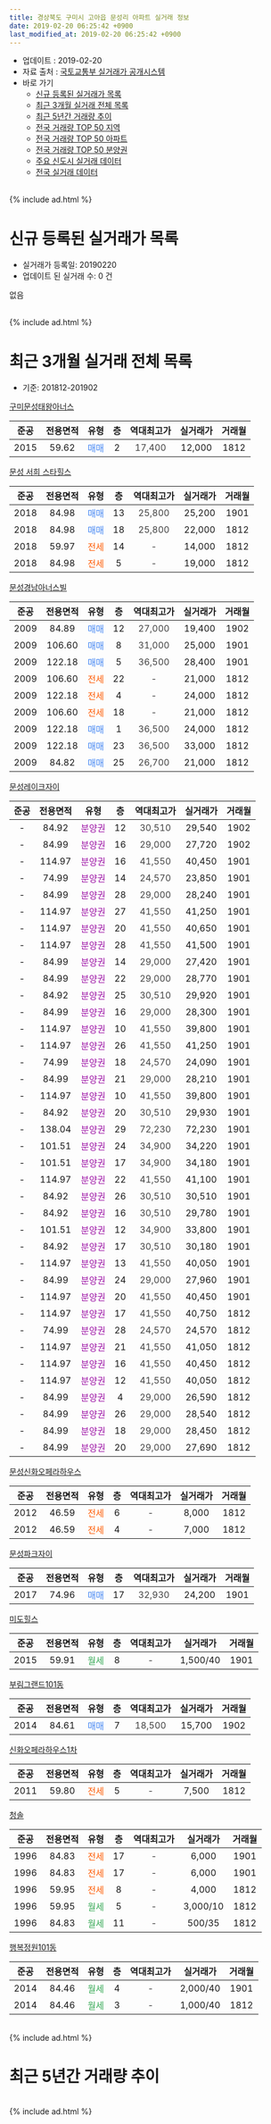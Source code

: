 ```yaml
---
title: 경상북도 구미시 고아읍 문성리 아파트 실거래 정보
date: 2019-02-20 06:25:42 +0900
last_modified_at: 2019-02-20 06:25:42 +0900
---
```


* 업데이트 : 2019-02-20
* 자료 출처 : [국토교통부 실거래가 공개시스템](http://rt.molit.go.kr)
* 바로 가기
    * [신규 등록된 실거래가 목록](#신규-등록된-실거래가-목록)
    * [최근 3개월 실거래 전체 목록](#최근-3개월-실거래-전체-목록)
    * [최근 5년간 거래량 추이](#최근-5년간-거래량-추이)
    * [전국 거래량 TOP 50 지역](https://inasie.github.io/apt-trade-info/최근-3개월-전국에서-가장-거래가-많이-발생한-지역)
    * [전국 거래량 TOP 50 아파트](https://inasie.github.io/apt-trade-info/최근-3개월-전국에서-가장-거래가-많이-발생한-아파트)
    * [전국 거래량 TOP 50 분양권](https://inasie.github.io/apt-trade-info/최근-3개월-전국에서-가장-거래가-많이-발생한-분양권)
    * [주요 신도시 실거래 데이터](https://inasie.github.io/apt-trade-info/주요-신도시)
    * [전국 실거래 데이터](https://inasie.github.io/apt-trade-info/전국)
<br>
{% include ad.html %}
<br>

# 신규 등록된 실거래가 목록
* 실거래가 등록일: 20190220
* 업데이트 된 실거래 수: 0 건

없음

<br>
{% include ad.html %}
<br>

# 최근 3개월 실거래 전체 목록
* 기준: 201812-201902


[구미문성태왕아너스](https://search.naver.com/search.naver?query=%EA%B2%BD%EC%83%81%EB%B6%81%EB%8F%84+%EA%B5%AC%EB%AF%B8%EC%8B%9C+%EA%B3%A0%EC%95%84%EC%9D%8D+%EB%AC%B8%EC%84%B1%EB%A6%AC+%EA%B5%AC%EB%AF%B8%EB%AC%B8%EC%84%B1%ED%83%9C%EC%99%95%EC%95%84%EB%84%88%EC%8A%A4)

|준공|전용면적|유형|층|역대최고가|실거래가|거래월|
|:---:|:---:|:---:|:---:|:---:|:---:|:---:|
|2015|59.62|<span style="color:#4285f3">매매</span>|2|<span style="color:#444444">17,400</span>|12,000|1812|

[문성 서희 스타힐스](https://search.naver.com/search.naver?query=%EA%B2%BD%EC%83%81%EB%B6%81%EB%8F%84+%EA%B5%AC%EB%AF%B8%EC%8B%9C+%EA%B3%A0%EC%95%84%EC%9D%8D+%EB%AC%B8%EC%84%B1%EB%A6%AC+%EB%AC%B8%EC%84%B1+%EC%84%9C%ED%9D%AC+%EC%8A%A4%ED%83%80%ED%9E%90%EC%8A%A4)

|준공|전용면적|유형|층|역대최고가|실거래가|거래월|
|:---:|:---:|:---:|:---:|:---:|:---:|:---:|
|2018|84.98|<span style="color:#4285f3">매매</span>|13|<span style="color:#444444">25,800</span>|25,200|1901|
|2018|84.98|<span style="color:#4285f3">매매</span>|18|<span style="color:#444444">25,800</span>|22,000|1812|
|2018|59.97|<span style="color:#ff5a00">전세</span>|14|<span style="color:#444444">-</span>|14,000|1812|
|2018|84.98|<span style="color:#ff5a00">전세</span>|5|<span style="color:#444444">-</span>|19,000|1812|

[문성경남아너스빌](https://search.naver.com/search.naver?query=%EA%B2%BD%EC%83%81%EB%B6%81%EB%8F%84+%EA%B5%AC%EB%AF%B8%EC%8B%9C+%EA%B3%A0%EC%95%84%EC%9D%8D+%EB%AC%B8%EC%84%B1%EB%A6%AC+%EB%AC%B8%EC%84%B1%EA%B2%BD%EB%82%A8%EC%95%84%EB%84%88%EC%8A%A4%EB%B9%8C)

|준공|전용면적|유형|층|역대최고가|실거래가|거래월|
|:---:|:---:|:---:|:---:|:---:|:---:|:---:|
|2009|84.89|<span style="color:#4285f3">매매</span>|12|<span style="color:#444444">27,000</span>|19,400|1902|
|2009|106.60|<span style="color:#4285f3">매매</span>|8|<span style="color:#444444">31,000</span>|25,000|1901|
|2009|122.18|<span style="color:#4285f3">매매</span>|5|<span style="color:#444444">36,500</span>|28,400|1901|
|2009|106.60|<span style="color:#ff5a00">전세</span>|22|<span style="color:#444444">-</span>|21,000|1812|
|2009|122.18|<span style="color:#ff5a00">전세</span>|4|<span style="color:#444444">-</span>|24,000|1812|
|2009|106.60|<span style="color:#ff5a00">전세</span>|18|<span style="color:#444444">-</span>|21,000|1812|
|2009|122.18|<span style="color:#4285f3">매매</span>|1|<span style="color:#444444">36,500</span>|24,000|1812|
|2009|122.18|<span style="color:#4285f3">매매</span>|23|<span style="color:#444444">36,500</span>|33,000|1812|
|2009|84.82|<span style="color:#4285f3">매매</span>|25|<span style="color:#444444">26,700</span>|21,000|1812|

[문성레이크자이](https://search.naver.com/search.naver?query=%EA%B2%BD%EC%83%81%EB%B6%81%EB%8F%84+%EA%B5%AC%EB%AF%B8%EC%8B%9C+%EA%B3%A0%EC%95%84%EC%9D%8D+%EB%AC%B8%EC%84%B1%EB%A6%AC+%EB%AC%B8%EC%84%B1%EB%A0%88%EC%9D%B4%ED%81%AC%EC%9E%90%EC%9D%B4)

|준공|전용면적|유형|층|역대최고가|실거래가|거래월|
|:---:|:---:|:---:|:---:|:---:|:---:|:---:|
|-|84.92|<span style="color:#9C11A5">분양권</span>|12|<span style="color:#444444">30,510</span>|29,540|1902|
|-|84.99|<span style="color:#9C11A5">분양권</span>|16|<span style="color:#444444">29,000</span>|27,720|1902|
|-|114.97|<span style="color:#9C11A5">분양권</span>|16|<span style="color:#444444">41,550</span>|40,450|1901|
|-|74.99|<span style="color:#9C11A5">분양권</span>|14|<span style="color:#444444">24,570</span>|23,850|1901|
|-|84.99|<span style="color:#9C11A5">분양권</span>|28|<span style="color:#444444">29,000</span>|28,240|1901|
|-|114.97|<span style="color:#9C11A5">분양권</span>|27|<span style="color:#444444">41,550</span>|41,250|1901|
|-|114.97|<span style="color:#9C11A5">분양권</span>|20|<span style="color:#444444">41,550</span>|40,650|1901|
|-|114.97|<span style="color:#9C11A5">분양권</span>|28|<span style="color:#444444">41,550</span>|41,500|1901|
|-|84.99|<span style="color:#9C11A5">분양권</span>|14|<span style="color:#444444">29,000</span>|27,420|1901|
|-|84.99|<span style="color:#9C11A5">분양권</span>|22|<span style="color:#444444">29,000</span>|28,770|1901|
|-|84.92|<span style="color:#9C11A5">분양권</span>|25|<span style="color:#444444">30,510</span>|29,920|1901|
|-|84.99|<span style="color:#9C11A5">분양권</span>|16|<span style="color:#444444">29,000</span>|28,300|1901|
|-|114.97|<span style="color:#9C11A5">분양권</span>|10|<span style="color:#444444">41,550</span>|39,800|1901|
|-|114.97|<span style="color:#9C11A5">분양권</span>|26|<span style="color:#444444">41,550</span>|41,250|1901|
|-|74.99|<span style="color:#9C11A5">분양권</span>|18|<span style="color:#444444">24,570</span>|24,090|1901|
|-|84.99|<span style="color:#9C11A5">분양권</span>|21|<span style="color:#444444">29,000</span>|28,210|1901|
|-|114.97|<span style="color:#9C11A5">분양권</span>|10|<span style="color:#444444">41,550</span>|39,800|1901|
|-|84.92|<span style="color:#9C11A5">분양권</span>|20|<span style="color:#444444">30,510</span>|29,930|1901|
|-|138.04|<span style="color:#9C11A5">분양권</span>|29|<span style="color:#444444">72,230</span>|72,230|1901|
|-|101.51|<span style="color:#9C11A5">분양권</span>|24|<span style="color:#444444">34,900</span>|34,220|1901|
|-|101.51|<span style="color:#9C11A5">분양권</span>|17|<span style="color:#444444">34,900</span>|34,180|1901|
|-|114.97|<span style="color:#9C11A5">분양권</span>|22|<span style="color:#444444">41,550</span>|41,100|1901|
|-|84.92|<span style="color:#9C11A5">분양권</span>|26|<span style="color:#444444">30,510</span>|30,510|1901|
|-|84.92|<span style="color:#9C11A5">분양권</span>|16|<span style="color:#444444">30,510</span>|29,780|1901|
|-|101.51|<span style="color:#9C11A5">분양권</span>|12|<span style="color:#444444">34,900</span>|33,800|1901|
|-|84.92|<span style="color:#9C11A5">분양권</span>|17|<span style="color:#444444">30,510</span>|30,180|1901|
|-|114.97|<span style="color:#9C11A5">분양권</span>|13|<span style="color:#444444">41,550</span>|40,050|1901|
|-|84.99|<span style="color:#9C11A5">분양권</span>|24|<span style="color:#444444">29,000</span>|27,960|1901|
|-|114.97|<span style="color:#9C11A5">분양권</span>|20|<span style="color:#444444">41,550</span>|40,450|1901|
|-|114.97|<span style="color:#9C11A5">분양권</span>|17|<span style="color:#444444">41,550</span>|40,750|1812|
|-|74.99|<span style="color:#9C11A5">분양권</span>|28|<span style="color:#444444">24,570</span>|24,570|1812|
|-|114.97|<span style="color:#9C11A5">분양권</span>|21|<span style="color:#444444">41,550</span>|41,050|1812|
|-|114.97|<span style="color:#9C11A5">분양권</span>|16|<span style="color:#444444">41,550</span>|40,450|1812|
|-|114.97|<span style="color:#9C11A5">분양권</span>|12|<span style="color:#444444">41,550</span>|40,050|1812|
|-|84.99|<span style="color:#9C11A5">분양권</span>|4|<span style="color:#444444">29,000</span>|26,590|1812|
|-|84.99|<span style="color:#9C11A5">분양권</span>|26|<span style="color:#444444">29,000</span>|28,540|1812|
|-|84.99|<span style="color:#9C11A5">분양권</span>|18|<span style="color:#444444">29,000</span>|28,450|1812|
|-|84.99|<span style="color:#9C11A5">분양권</span>|20|<span style="color:#444444">29,000</span>|27,690|1812|


<script async src="//pagead2.googlesyndication.com/pagead/js/adsbygoogle.js"></script>
<!-- 기본 -->
<ins class="adsbygoogle"
     style="display:block"
     data-ad-client="ca-pub-2446590836940007"
     data-ad-slot="1659523306"
     data-ad-format="auto"
     data-full-width-responsive="true"></ins>
<script>
(adsbygoogle = window.adsbygoogle || []).push({});
</script>


[문성신화오페라하우스](https://search.naver.com/search.naver?query=%EA%B2%BD%EC%83%81%EB%B6%81%EB%8F%84+%EA%B5%AC%EB%AF%B8%EC%8B%9C+%EA%B3%A0%EC%95%84%EC%9D%8D+%EB%AC%B8%EC%84%B1%EB%A6%AC+%EB%AC%B8%EC%84%B1%EC%8B%A0%ED%99%94%EC%98%A4%ED%8E%98%EB%9D%BC%ED%95%98%EC%9A%B0%EC%8A%A4)

|준공|전용면적|유형|층|역대최고가|실거래가|거래월|
|:---:|:---:|:---:|:---:|:---:|:---:|:---:|
|2012|46.59|<span style="color:#ff5a00">전세</span>|6|<span style="color:#444444">-</span>|8,000|1812|
|2012|46.59|<span style="color:#ff5a00">전세</span>|4|<span style="color:#444444">-</span>|7,000|1812|

[문성파크자이](https://search.naver.com/search.naver?query=%EA%B2%BD%EC%83%81%EB%B6%81%EB%8F%84+%EA%B5%AC%EB%AF%B8%EC%8B%9C+%EA%B3%A0%EC%95%84%EC%9D%8D+%EB%AC%B8%EC%84%B1%EB%A6%AC+%EB%AC%B8%EC%84%B1%ED%8C%8C%ED%81%AC%EC%9E%90%EC%9D%B4)

|준공|전용면적|유형|층|역대최고가|실거래가|거래월|
|:---:|:---:|:---:|:---:|:---:|:---:|:---:|
|2017|74.96|<span style="color:#4285f3">매매</span>|17|<span style="color:#444444">32,930</span>|24,200|1901|

[미도힐스](https://search.naver.com/search.naver?query=%EA%B2%BD%EC%83%81%EB%B6%81%EB%8F%84+%EA%B5%AC%EB%AF%B8%EC%8B%9C+%EA%B3%A0%EC%95%84%EC%9D%8D+%EB%AC%B8%EC%84%B1%EB%A6%AC+%EB%AF%B8%EB%8F%84%ED%9E%90%EC%8A%A4)

|준공|전용면적|유형|층|역대최고가|실거래가|거래월|
|:---:|:---:|:---:|:---:|:---:|:---:|:---:|
|2015|59.91|<span style="color:#34a853">월세</span>|8|<span style="color:#444444">-</span>|1,500/40|1901|

[부림그랜드101동](https://search.naver.com/search.naver?query=%EA%B2%BD%EC%83%81%EB%B6%81%EB%8F%84+%EA%B5%AC%EB%AF%B8%EC%8B%9C+%EA%B3%A0%EC%95%84%EC%9D%8D+%EB%AC%B8%EC%84%B1%EB%A6%AC+%EB%B6%80%EB%A6%BC%EA%B7%B8%EB%9E%9C%EB%93%9C101%EB%8F%99)

|준공|전용면적|유형|층|역대최고가|실거래가|거래월|
|:---:|:---:|:---:|:---:|:---:|:---:|:---:|
|2014|84.61|<span style="color:#4285f3">매매</span>|7|<span style="color:#444444">18,500</span>|15,700|1902|

[신화오페라하우스1차](https://search.naver.com/search.naver?query=%EA%B2%BD%EC%83%81%EB%B6%81%EB%8F%84+%EA%B5%AC%EB%AF%B8%EC%8B%9C+%EA%B3%A0%EC%95%84%EC%9D%8D+%EB%AC%B8%EC%84%B1%EB%A6%AC+%EC%8B%A0%ED%99%94%EC%98%A4%ED%8E%98%EB%9D%BC%ED%95%98%EC%9A%B0%EC%8A%A41%EC%B0%A8)

|준공|전용면적|유형|층|역대최고가|실거래가|거래월|
|:---:|:---:|:---:|:---:|:---:|:---:|:---:|
|2011|59.80|<span style="color:#ff5a00">전세</span>|5|<span style="color:#444444">-</span>|7,500|1812|

[청솔](https://search.naver.com/search.naver?query=%EA%B2%BD%EC%83%81%EB%B6%81%EB%8F%84+%EA%B5%AC%EB%AF%B8%EC%8B%9C+%EA%B3%A0%EC%95%84%EC%9D%8D+%EB%AC%B8%EC%84%B1%EB%A6%AC+%EC%B2%AD%EC%86%94)

|준공|전용면적|유형|층|역대최고가|실거래가|거래월|
|:---:|:---:|:---:|:---:|:---:|:---:|:---:|
|1996|84.83|<span style="color:#ff5a00">전세</span>|17|<span style="color:#444444">-</span>|6,000|1901|
|1996|84.83|<span style="color:#ff5a00">전세</span>|17|<span style="color:#444444">-</span>|6,000|1901|
|1996|59.95|<span style="color:#ff5a00">전세</span>|8|<span style="color:#444444">-</span>|4,000|1812|
|1996|59.95|<span style="color:#34a853">월세</span>|5|<span style="color:#444444">-</span>|3,000/10|1812|
|1996|84.83|<span style="color:#34a853">월세</span>|11|<span style="color:#444444">-</span>|500/35|1812|

[행복정원101동](https://search.naver.com/search.naver?query=%EA%B2%BD%EC%83%81%EB%B6%81%EB%8F%84+%EA%B5%AC%EB%AF%B8%EC%8B%9C+%EA%B3%A0%EC%95%84%EC%9D%8D+%EB%AC%B8%EC%84%B1%EB%A6%AC+%ED%96%89%EB%B3%B5%EC%A0%95%EC%9B%90101%EB%8F%99)

|준공|전용면적|유형|층|역대최고가|실거래가|거래월|
|:---:|:---:|:---:|:---:|:---:|:---:|:---:|
|2014|84.46|<span style="color:#34a853">월세</span>|4|<span style="color:#444444">-</span>|2,000/40|1901|
|2014|84.46|<span style="color:#34a853">월세</span>|3|<span style="color:#444444">-</span>|1,000/40|1812|


<br>
{% include ad.html %}
<br>

# 최근 5년간 거래량 추이


<div style="width:100%;">
    <canvas id="deal_progress" height="200"></canvas>
</div>

<script>
new Chart(document.getElementById("deal_progress"), {
    type: 'line',
    data: {
        labels: ['201402','201403','201404','201405','201406','201407','201408','201409','201410','201411','201412','201501','201502','201503','201504','201505','201506','201507','201508','201509','201510','201511','201512','201601','201602','201603','201604','201605','201606','201607','201608','201609','201610','201611','201612','201701','201702','201703','201704','201705','201706','201707','201708','201709','201710','201711','201712','201801','201802','201803','201804','201805','201806','201807','201808','201809','201810','201811','201812','201901','201902'],
        datasets: [{
            label: '매매',
            pointRadius: 1,
            data: [11, 15, 17, 11, 9, 10, 8, 18, 15, 19, 15, 16, 12, 16, 18, 12, 9, 7, 5, 7, 10, 11, 7, 11, 5, 8, 5, 6, 14, 13, 8, 2, 16, 7, 2, 4, 7, 6, 5, 5, 3, 7, 4, 11, 8, 13, 14, 15, 39, 51, 23, 29, 18, 12, 10, 5, 124, 30, 14, 31, 4],
            borderColor: "rgba(255, 201, 14, 1)",
            backgroundColor: "rgba(255, 201, 14, 0.5)",
            fill: false,
            lineTension: 0
        },{
            label: '전월세',
            pointRadius: 1,
            data: [5, 4, 3, 4, 4, 3, 3, 2, 5, 5, 4, 7, 2, 4, 1, 4, 7, 5, 8, 7, 4, 2, 3, 3, 4, 4, 5, 4, 6, 3, 12, 9, 8, 6, 7, 5, 9, 7, 6, 3, 8, 16, 16, 13, 15, 8, 7, 25, 17, 28, 5, 12, 4, 10, 3, 7, 10, 8, 12, 4, 0],
            borderColor: "rgba(0, 141, 185, 1)",
            backgroundColor: "rgba(0, 141, 185, 0.5)",
            fill: false,
            lineTension: 0
        }
        ]
    },
    options: {
        responsive: true,
        title: {
            display: false
        },
        tooltips: {
            mode: 'index',
            intersect: false
        },
        hover: {
            mode: 'nearest',
            intersect: true
        },
        scales: {
            xAxes: [{
                display: true,
                scaleLabel: {
                    display: true,
                    labelString: '년/월'
                }
            }],
            yAxes: [{
                display: true,
                ticks: {
                    suggestedMin: 0,
                },
                scaleLabel: {
                    display: true,
                    labelString: '실거래 수'
                }
            }]
        }
    }
});

</script>


<br>
{% include ad.html %}
<br>

